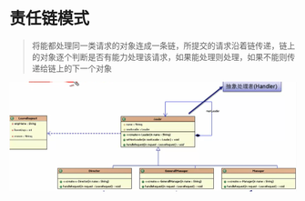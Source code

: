 # 责任链模式

> 将能都处理同一类请求的对象连成一条链，所提交的请求沿着链传递，链上的对象逐个判断是否有能力处理该请求，如果能处理则处理，如果不能则传递给链上的下一个对象

![](image/chain-001.png)